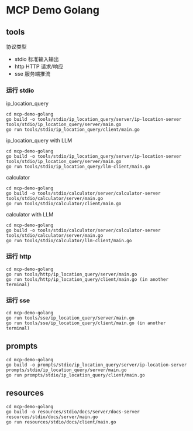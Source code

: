 # MCP Demo Golang

## tools 

协议类型

- stdio 标准输入输出
- http HTTP 请求/响应
- sse 服务端推流

### 运行 stdio

ip_location_query

```
cd mcp-demo-golang
go build -o tools/stdio/ip_location_query/server/ip-location-server tools/stdio/ip_location_query/server/main.go
go run tools/stdio/ip_location_query/client/main.go
```

ip_location_query with LLM

```
cd mcp-demo-golang
go build -o tools/stdio/ip_location_query/server/ip-location-server tools/stdio/ip_location_query/server/main.go
go run tools/stdio/ip_location_query/llm-client/main.go
```

calculator

```
cd mcp-demo-golang
go build -o tools/stdio/calculator/server/calculator-server tools/stdio/calculator/server/main.go
go run tools/stdio/calculator/client/main.go
```

calculator with LLM

```
cd mcp-demo-golang
go build -o tools/stdio/calculator/server/calculator-server tools/stdio/calculator/server/main.go
go run tools/stdio/calculator/llm-client/main.go
```

### 运行 http

```
cd mcp-demo-golang
go run tools/http/ip_location_query/server/main.go
go run tools/http/ip_location_query/client/main.go (in another terminal)
```

### 运行 sse

```
cd mcp-demo-golang
go run tools/sse/ip_location_query/server/main.go
go run tools/sse/ip_location_query/client/main.go (in another terminal)
```

## prompts

```
cd mcp-demo-golang
go build -o prompts/stdio/ip_location_query/server/ip-location-server prompts/stdio/ip_location_query/server/main.go
go run prompts/stdio/ip_location_query/client/main.go
```

## resources

```
cd mcp-demo-golang
go build -o resources/stdio/docs/server/docs-server resources/stdio/docs/server/main.go
go run resources/stdio/docs/client/main.go
```
